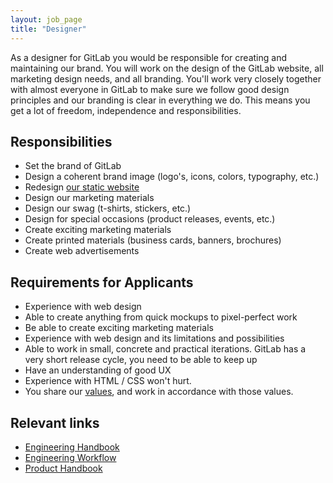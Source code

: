 ```yaml
---
layout: job_page
title: "Designer"
---
```


As a designer for GitLab you would be responsible for creating and maintaining our
brand. You will work on the design of the GitLab website, all marketing design needs,
and all branding. You'll work very closely together with almost everyone in GitLab to
make sure we follow good design principles and our branding is clear in everything we do.
This means you get a lot of freedom, independence and responsibilities.

## Responsibilities

* Set the brand of GitLab
* Design a coherent brand image (logo's, icons, colors, typography, etc.)
* Redesign [our static website](https://about.gitlab.com/)
* Design our marketing materials
* Design our swag (t-shirts, stickers, etc.)
* Design for special occasions (product releases, events, etc.)
* Create exciting marketing materials
* Create printed materials (business cards, banners, brochures)
* Create web advertisements


## Requirements for Applicants

* Experience with web design
* Able to create anything from quick mockups to pixel-perfect work
* Be able to create exciting marketing materials
* Experience with web design and its limitations and possibilities
* Able to work in small, concrete and practical iterations. GitLab has a very short release cycle, you need to be able to keep up
* Have an understanding of good UX
* Experience with HTML / CSS won't hurt.
* You share our [values](/handbook/values), and work in accordance with those values.

## Relevant links

- [Engineering Handbook](/handbook/engineering)
- [Engineering Workflow](/handbook/engineering/workflow)
- [Product Handbook](/handbook/product)
